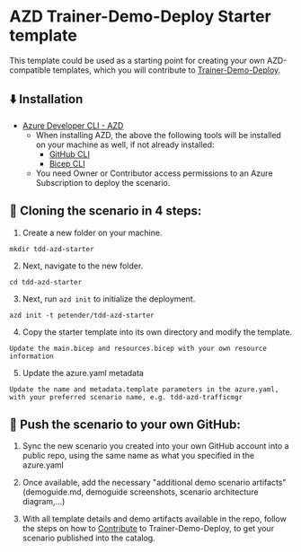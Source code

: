 # AZD Trainer-Demo-Deploy Starter template

This template could be used as a starting point for creating your own AZD-compatible templates, which you will contribute to [Trainer-Demo-Deploy](https://aka.ms/trainer-demo-deploy). 

## ⬇️ Installation
- [Azure Developer CLI - AZD](https://learn.microsoft.com/en-us/azure/developer/azure-developer-cli/install-azd)
    - When installing AZD, the above the following tools will be installed on your machine as well, if not already installed:
        - [GitHub CLI](https://cli.github.com)
        - [Bicep CLI](https://learn.microsoft.com/en-us/azure/azure-resource-manager/bicep/install)
    - You need Owner or Contributor access permissions to an Azure Subscription to  deploy the scenario.

## 🚀 Cloning the scenario in 4 steps:

1. Create a new folder on your machine.
```
mkdir tdd-azd-starter
```
2. Next, navigate to the new folder.
```
cd tdd-azd-starter
```
3. Next, run `azd init` to initialize the deployment.
```
azd init -t petender/tdd-azd-starter
```
4. Copy the starter template into its own directory and modify the template.
```
Update the main.bicep and resources.bicep with your own resource information
```
5. Update the azure.yaml metadata
```
Update the name and metadata.template parameters in the azure.yaml, with your preferred scenario name, e.g. tdd-azd-trafficmgr
```

## 🚀 Push the scenario to your own GitHub:

1. Sync the new scenario you created into your own GitHub account into a public repo, using the same name as what you specified in the azure.yaml

2. Once available, add the necessary "additional demo scenario artifacts" (demoguide.md, demoguide screenshots, scenario architecture diagram,...) 

3. With all template details and demo artifacts available in the repo, follow the steps on how to [Contribute](https://microsoftlearning.github.io/trainer-demo-deploy/docs/contribute) to Trainer-Demo-Deploy, to get your scenario published into the catalog.


 
